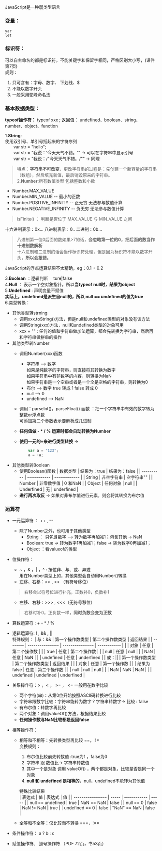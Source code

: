 JavaScript是一种弱类型语言

### 变量：
	var
	let

### 标识符：
可以自主命名的都是标识符，不能关键字和保留字相同，严格区别大小写，(课件第7页)  
规则：  
1.  只可含有：字母、数字、 下划线、$
2. 不能以数字开头
3. 一般采用驼峰命名法

### 基本数据类型：  
**typeof操作符：**  typeof xxx ; 返回值： undefined、boolean、string、number、object、function
 
1.**String**:  
使用双引号、单引号括起来的字符序列  
&emsp;&emsp;var str = "hello";  
&emsp;&emsp;var str = "我说：'今天天气不错。'" -> 可以在字符串中显示引号  
&emsp;&emsp;var str = "我说：/"今天天气不错。/"" -> 同理  
> 特点：**字符串不可改变**，更改字符串的过程是：先创建一个新容量的字符串（数组），然后填充新值，最后销毁原来的字符串。  
2.**Number**:所有数值类型 包括整数和小数  
* Number.MAX_VALUE  
* Number.MIN_VALUE -- 最小的正数
* Number.POSITIVE_INFINITY  -- 正无穷 无法参与数值计算
* Number.NEGATIVE_INFINITY  -- 负无穷 无法参与数值计算  
> isFinite() ： 判断是否位于 MAX_VALUE  与 MIN_VALUE 之间   

十六进制表示：0x... 八进制表示：0..  二进制：0b...  
> 八进制第一位0后面的数如果>7的话，**会忽略第一位的0，把后面的数当作十进制数解析**  
> 十六进制和二进制的话会当作标识符处理，但是因为标识符不能以数字开头，**所以会报错。**


JavaScript的浮点运算结果不太精确，eg：0.1 + 0.2

3.**Boolean** ：逻辑判断 &emsp;ture|false  
4.**Null** ： 表示一个空对象指针，所以**当typeof null时，结果为object**  
5.**Undefined**  : 声明变量不赋值   
**实际上，undefined是派生自null的，所以 null == undefined的值为true**  
6.类型转换：  
* 其他类型转strning   
  * 调用xxx.toString()方法，但是null和undefined类型的对象没有该方法  
  * 调用String(xxx)方法，null和undefined类型的对象可用
  * xxx + "" : 任何的值和字符串做加法运算，都会先转换为字符串，然后再和字符串做拼串的操作
* 其他类型转Number  
  * 调用Number(xxx)函数
      - 字符串 --> 数字  
      如果是纯数字的字符串，则直接将其转换为数字  
      如果字符串中有非数字的内容，则转换为NaN  
        如果字符串是一个空串或者是一个全是空格的字符串，则转换为0  
      - 布尔 --> 数字   true 转成 1  false 转成 0  
      - null -->  0  
      - undefined --> NaN  
  * 调用：parseInt()，parseFloat() 函数 ：把一个字符串中有效的数字转为整数or浮点数  
   可添加第二个参数表示要解析成几进制
  
  * **任何值做 - * / % 运算时都会自动转换为Number** 
  * **使用一元的+来进行类型转换** ->  
  
    ```JavaScript
        var a = "123";					
        a = +a;
    ```
* 其他类型转Boolean
  * 使用Boolean()函数
    | 数据类型   | 结果为：true | 结果为：false |
    | ---------- | ------------ | ------------- |
    | String     | 非空字符串   | 空字符串""    |
    | Number     | 非零数字值   | 0 和NaN       |
    | Object     | 任何对象     | null          |
    | Underfined | 无           | underfined    |
  * **进行两次取反**  -> 如果对非布尔值进行元素，则会将其转换为布尔值

### 运算符
* 一元运算符 ： ++ , --    
  * 除了Number之外，也可用于其他类型
    * String ： 只包含数字 —> 转为数字再加减1；包含其他 -> NaN
    * Boolean:  true -> 转为数字1再加减1；false -> 转为数字0再加减1；
    * Object ：看valueof的类型
* 位操作符：
  *  ~ ，& ，| ，^ : 按位非、与、或、异或  
  用在Number类型上的，其他类型会自动用Number()转换
  * 左移、右移：>> , << （有符号移位）
  > 右移会以符号位进行补充，正数补0，负数补1 
  * 左移、右移：>>> , <<<（无符号移位）
  >  右移时补0，正负数一样，**同时负数会变为正数**
* 算数运算符 : + - * / %  

* 逻辑运算符: ! , && , ||   
特殊规则：
  | 与：&&   | 第一个操作数类型 | 第二个操作数类型 | 返回结果     |
  | -------- | ---------------- | ---------------- | ------------ |
  |          | 对象             | 任意             | 第二个操作数 |
  |          | true             | 任意             | 第二个操作数 |
  |          | null             | 任意             | null         |
  |          | NaN              | 任意             | NaN          |
  |          | undefined        | 任意             | underfined   |
  | 或：\|\| | 第一个操作数类型 | 第二个操作数类型 | 返回结果     |
  |          | 对象             | 任意             | 第一个操作数 |
  |          | 结果为false      | 任意             | 第二个操作数 |
  |          | null             | null             | null         |
  |          | NaN              | NaN              | NaN          |
  |          | undefined        | undefined        | underfined   |
* 关系操作符：> ，< ， >= ， <=  一般用在数字比较  
  * 两个字符(串)：从第0位开始按照ASCII码转换进行比较  
  * 字符串跟数字比较：字符串能转为数字 ? 字符串转数字-> 比较 : false
  * 有布尔值：转数字再比较
  * 两个对象：调用valueOf()方法，根据结果比较
  * **任何操作数与NaN比较都是返回false**
* 相等操作符：  
  
  * 相等和不相等：先转换类型再比较  ==， !=  
    变换规则：  
    1. 布尔值比较前先转数值 :true为1 ，false为0  
    2. 字符串 跟 数值比-> 字符串转数值  
    3. 其中一个是对象 调用 valueOf() ，两个都是对象，比较是否是同一个对象  
    4. **null 和 undefined 是相等的**，null，undefined不能转为其他值   
   
    特殊比较结果  
    | 表达式            | 值    | 表达式       | 值    |
    | ----------------- | ----- | ------------ | ----- |
    | null == undefined | true  | NaN == NaN   | false |
    | null == 0         | false | NaN != NaN   | true  |
    | undefined == 0    | false | "NaN" == NaN | false |
  * 全等和不全等：仅比较而不转换 ===，!== 
* 条件操作符： a ? b : c
* 赋值操作符、 逗号操作符 （PDF 72页，书53页）